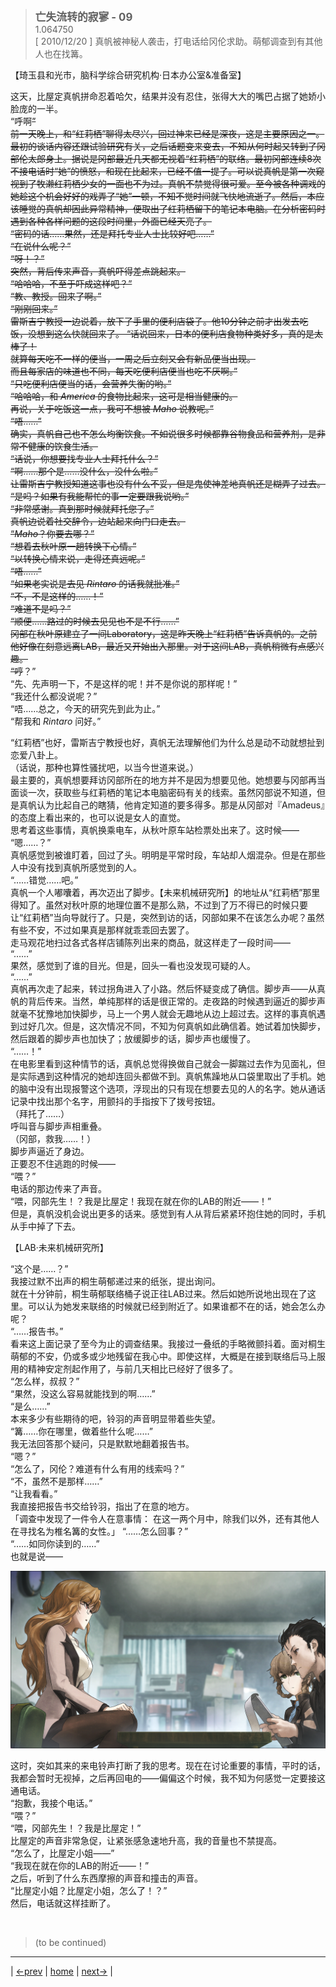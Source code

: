 > <big> **亡失流转的寂寥 - 09** </big>  
> 1.064750  
> [ 2010/12/20 ] 真帆被神秘人袭击，打电话给冈伦求助。萌郁调查到有其他人也在找篝。  

【琦玉县和光市，脑科学综合研究机构·日本办公室&准备室】  

这天，比屋定真帆拼命忍着哈欠，结果并没有忍住，张得大大的嘴巴占据了她娇小脸庞的一半。  
“呼啊~~”  
前一天晚上，和“红莉栖”聊得太尽兴，回过神来已经是深夜，这是主要原因之一。最初的谈话内容还跟试验研究有关，之后话题变来变去，不知从何时起又转到了冈部伦太郎身上。据说是冈部最近几天都无视着“红莉栖”的联络。最初冈部连续8次不接电话时“她”的愤怒，和现在比起来，已经不值一提了。可以说真帆是第一次窥视到了牧濑红莉栖少女的一面也不为过。真帆不禁觉得很可爱。至今被各种调戏的她趁这个机会好好的戏弄了“她”一顿，不知不觉时间就飞快地流逝了。然后，本应该睡觉的真帆却因此异常精神，便取出了红莉栖留下的笔记本电脑。在分析密码时遇到各种各样问题的这段时间里，外面已经天亮了。  
“密码的话……果然，还是拜托专业人士比较好吧……”  
“在说什么呢？”  
“呀！？”  
突然，背后传来声音，真帆吓得差点跳起来。  
“哈哈哈，不至于吓成这样吧？”  
“教、教授。回来了啊。”  
“刚刚回来。”  
雷斯吉宁教授一边说着，放下了手里的便利店袋子。他10分钟之前才出发去吃饭，没想到这么快就回来了。
“话说回来，日本的便利店食物种类好多，真的是太棒了！  
 就算每天吃不一样的便当，一周之后立刻又会有新品便当出现。  
 而且每家店的味道也不同，每天吃便利店便当也吃不厌啊。”  
“只吃便利店便当的话，会营养失衡的哟。”  
“哈哈哈，和 *America* 的食物比起来，这可是相当健康的。  
 再说，关于吃饭这一点，我可不想被 *Maho* 说教呢。”  
“唔……”  
确实，真帆自己也不怎么均衡饮食。不如说很多时候都靠谷物食品和营养剂，是非常不健康的饮食生活。  
“话说，你想要找专业人士拜托什么？”  
“啊……那个是……没什么，没什么啦。”  
让雷斯吉宁教授知道这事也没有什么不妥，但是鬼使神差地真帆还是糊弄了过去。  
“是吗？如果有我能帮忙的事一定要跟我说哟。”  
“非常感谢。真到那时候就拜托您了。”  
真帆边说着社交辞令，边站起来向门口走去。  
“*Maho*？你要去哪？”  
“想着去秋叶原一趟转换下心情。”  
“以转换心情来说，走得还真远呢。”  
“唔……”  
“如果老实说是去见 *Rintaro* 的话我就批准。”  
“不，不是这样的……！”  
“难道不是吗？”  
“顺便……路过的时候去见见也不是不行……”  
冈部在秋叶原建立了一间Laboratory，这是昨天晚上“红莉栖”告诉真帆的。之前他好像在刻意远离LAB，最近又开始出入那里。对于这间LAB，真帆稍微有点感兴趣。  
“哼~~？”  
“先、先声明一下，不是这样的呢！并不是你说的那样呢！”  
“我还什么都没说呢？”  
“唔……总之，今天的研究先到此为止。”  
“帮我和 *Rintaro* 问好。”  

“红莉栖”也好，雷斯吉宁教授也好，真帆无法理解他们为什么总是动不动就想扯到恋爱八卦上。  
（话说，那种也算性骚扰吧，以当今世道来说。）  
最主要的，真帆想要拜访冈部所在的地方并不是因为想要见他。她想要与冈部再当面谈一次，获取些与红莉栖的笔记本电脑密码有关的线索。虽然冈部说不知道，但是真帆认为比起自己的瞎猜，他肯定知道的要多得多。那是从冈部对『Amadeus』的态度上看出来的，也可以说是女人的直觉。  
思考着这些事情，真帆换乘电车，从秋叶原车站检票处出来了。这时候——  
“嗯……？”  
真帆感觉到被谁盯着，回过了头。明明是平常时段，车站却人烟混杂。但是在那些人中没有找到真帆所感觉到的人。  
“……错觉……吧。”  
真帆一个人嘟囔着，再次迈出了脚步。【未来机械研究所】的地址从“红莉栖”那里得知了。虽然对秋叶原的地理位置不是那么熟，不过到了万不得已的时候只要让“红莉栖”当向导就行了。只是，突然到访的话，冈部如果不在该怎么办呢？虽然有些不安，不过如果真是那样就乖乖回去罢了。  
走马观花地扫过各式各样店铺陈列出来的商品，就这样走了一段时间——  
“……”  
果然，感觉到了谁的目光。但是，回头一看也没发现可疑的人。  
“……”  
真帆再次走了起来，转过拐角进入了小路。然后怀疑变成了确信。脚步声——从真帆的背后传来。当然，单纯那样的话是很正常的。走夜路的时候遇到逼近的脚步声就毫不犹豫地加快脚步，马上一个男人就会无趣地从边上超过去。这样的事真帆遇到过好几次。但是，这次情况不同，不知为何真帆如此确信着。她试着加快脚步，然后跟着的脚步声也加快了；放缓脚步的话，脚步声也缓慢了。  
“……！”  
在电影里看到这种情节的话，真帆总觉得换做自己就会一脚踹过去作为见面礼，但是实际遇到这种情况的她却连回头都做不到。真帆焦躁地从口袋里取出了手机。她的脑中没有出现报警这个选项，浮现出的只有现在想要去见的人的名字。她从通话记录中找出那个名字，用颤抖的手指按下了拨号按钮。  
（拜托了……）  
呼叫音与脚步声相重叠。  
（冈部，救我……！）  
脚步声逼近了身边。  
正要忍不住逃跑的时候——  
“喂？”  
电话的那边传来了声音。  
“喂，冈部先生！？我是比屋定！我现在就在你的LAB的附近——！”  
但是，真帆没机会说出更多的话来。感觉到有人从背后紧紧环抱住她的同时，手机从手中掉了下去。  

【LAB·未来机械研究所】

“这个是……？”  
我接过默不出声的桐生萌郁递过来的纸张，提出询问。  
就在十分钟前，桐生萌郁联络桶子说正往LAB过来。然后如她所说地出现在了这里。可以认为她发来联络的时候就已经到附近了。如果谁都不在的话，她会怎么办呢？  
“……报告书。”  
看来这上面记录了至今为止的调查结果。我接过一叠纸的手略微颤抖着。面对桐生萌郁的不安，仍或多或少地残留在我心中。即使这样，大概是在接到联络后马上服用的精神安定剂起作用了，与前几天相比已经好了很多了。  
“怎么样，叔叔？”  
“果然，没这么容易就能找到的啊……”  
“是么……”  
本来多少有些期待的吧，铃羽的声音明显带着些失望。  
“篝……你在哪里，做着些什么呢……”  
我无法回答那个疑问，只是默默地翻着报告书。  
“嗯？”  
“怎么了，冈伦？难道有什么有用的线索吗？”  
“不，虽然不是那样……”  
“让我看看。”  
我直接把报告书交给铃羽，指出了在意的地方。  
「调查中发现了一件令人在意事情：
 在这一两个月中，除我们以外，还有其他人在寻找名为椎名篝的女性。」
“……怎么回事？”  
“……如同你读到的……”  
也就是说——  

![](../pics/0059-1.png)

这时，突如其来的来电铃声打断了我的思考。现在在讨论重要的事情，平时的话，我都会暂时无视掉，之后再回电的——偏偏这个时候，我不知为何感觉一定要接这通电话。  
“抱歉，我接个电话。”  
“喂？”  
“喂，冈部先生！？我是比屋定！”  
比屋定的声音非常急促，让紧张感急速地升高，我的音量也不禁提高。  
“怎么了，比屋定小姐——”  
“我现在就在你的LAB的附近——！”  
之后，听到了什么东西摩擦的声音和撞击的声音。  
“比屋定小姐？比屋定小姐，怎么了！？”  
然后，电话就这样挂断了。  


<br/>

> (to be continued)
---

| [←prev](./0058) | [home](../../) | [next→](./0060) |
